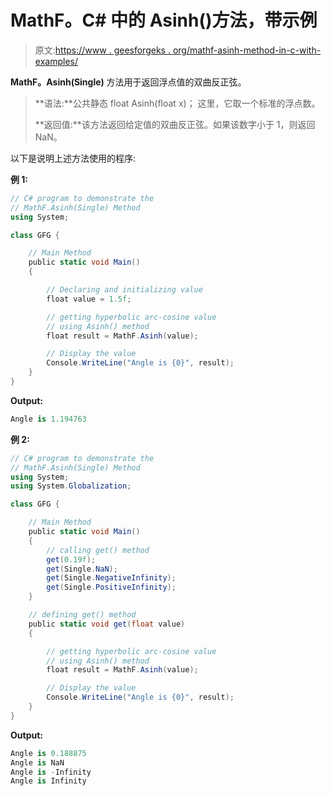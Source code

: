 # MathF。C# 中的 Asinh()方法，带示例

> 原文:[https://www . geesforgeks . org/mathf-asinh-method-in-c-with-examples/](https://www.geeksforgeeks.org/mathf-asinh-method-in-c-with-examples/)

**MathF。Asinh(Single)** 方法用于返回浮点值的双曲反正弦。

> **语法:**公共静态 float Asinh(float x)；
> 这里，它取一个标准的浮点数。
> 
> **返回值:**该方法返回给定值的双曲反正弦。如果该数字小于 1，则返回 NaN。

以下是说明上述方法使用的程序:

**例 1:**

```cs
// C# program to demonstrate the
// MathF.Asinh(Single) Method
using System;

class GFG {

    // Main Method
    public static void Main()
    {

        // Declaring and initializing value
        float value = 1.5f;

        // getting hyperbolic arc-cosine value
        // using Asinh() method
        float result = MathF.Asinh(value);

        // Display the value
        Console.WriteLine("Angle is {0}", result);
    }
}
```

**Output:**

```cs
Angle is 1.194763

```

**例 2:**

```cs
// C# program to demonstrate the
// MathF.Asinh(Single) Method
using System;
using System.Globalization;

class GFG {

    // Main Method
    public static void Main()
    {
        // calling get() method
        get(0.19f);
        get(Single.NaN);
        get(Single.NegativeInfinity);
        get(Single.PositiveInfinity);
    }

    // defining get() method
    public static void get(float value)
    {

        // getting hyperbolic arc-cosine value
        // using Asinh() method
        float result = MathF.Asinh(value);

        // Display the value
        Console.WriteLine("Angle is {0}", result);
    }
}
```

**Output:**

```cs
Angle is 0.188875
Angle is NaN
Angle is -Infinity
Angle is Infinity

```